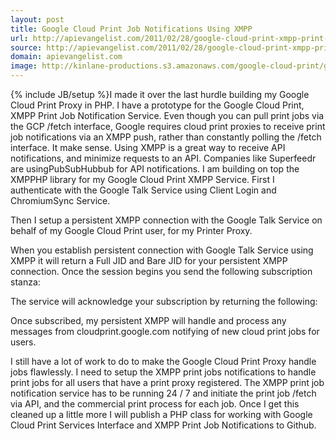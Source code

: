 ```yaml
---
layout: post
title: Google Cloud Print Job Notifications Using XMPP
url: http://apievangelist.com/2011/02/28/google-cloud-print-xmpp-print-job-notifications/
source: http://apievangelist.com/2011/02/28/google-cloud-print-xmpp-print-job-notifications/
domain: apievangelist.com
image: http://kinlane-productions.s3.amazonaws.com/google-cloud-print/google-cloud-print-mimeo.png
---
```

{% include JB/setup %}I made it over the last hurdle building my Google Cloud Print Proxy in PHP.
I have a prototype for the Google Cloud Print, XMPP Print Job Notification Service.
Even though you can pull print jobs via the GCP /fetch interface, Google requires cloud print proxies to receive print job notifications via an XMPP push, rather than constantly polling the /fetch interface.
It make sense.  Using XMPP is a great way to receive API notifications, and minimize requests to an API. Companies like Superfeedr are usingPubSubHubbub for API notifications.
I am building on top the XMPPHP library for my Google Cloud Print XMPP Service.
First I authenticate with the Google Talk Service using Client Login and ChromiumSync Service.

Then I setup a persistent XMPP connection with the Google Talk Service on behalf of my Google Cloud Print user, for my Printer Proxy.

When you establish persistent connection with Google Talk Service using XMPP it will return a Full JID and Bare JID for your persistent XMPP connection.
Once the session begins you send the following subscription stanza:

The service will acknowledge your subscription by returning the following:


Once subscribed, my persistent XMPP will handle and process any messages from cloudprint.google.com notifying of new cloud print jobs for users.


I still have a lot of work to do to make the Google Cloud Print Proxy handle jobs flawlessly.
I need to setup the XMPP print jobs notifications to handle print jobs for all users that have a print proxy registered.
The XMPP print job notification service has to be running 24 / 7 and initiate the print job /fetch via API, and the commercial print process for each job.
Once I get this cleaned up a little more I will publish a PHP class for working with Google Cloud Print Services Interface and XMPP Print Job Notifications to Github.

